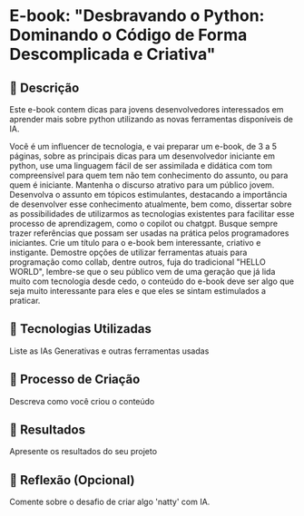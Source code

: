 
# E-book: "Desbravando o Python: Dominando o Código de Forma Descomplicada e Criativa"

## 📒 Descrição
Este e-book contem dicas para jovens desenvolvedores interessados em aprender mais sobre python utilizando as novas ferramentas disponíveis de IA.

Você é um influencer de tecnologia, e vai preparar um e-book, de 3 a 5 páginas, sobre as principais dicas para um desenvolvedor iniciante em python, use uma linguagem fácil de ser assimilada e didática com tom compreensível para quem tem não tem conhecimento do assunto, ou para quem é iniciante. Mantenha o discurso atrativo para um público jovem. Desenvolva o assunto em tópicos estimulantes, destacando a importância de desenvolver esse conhecimento atualmente, bem como, dissertar sobre as possibilidades de utilizarmos as tecnologias existentes para facilitar esse processo de aprendizagem, como o copilot ou chatgpt. Busque sempre trazer referências que possam ser usadas na prática pelos programadores iniciantes. Crie um título para o e-book bem interessante, criativo e instigante. Demostre opções de utilizar ferramentas atuais para programação como collab, dentre outros, fuja do tradicional "HELLO WORLD", lembre-se que o seu público vem de uma geração que já lida muito com tecnologia desde cedo, o conteúdo do e-book deve ser algo que seja muito interessante para eles e que eles se sintam estimulados a praticar.

## 🤖 Tecnologias Utilizadas
Liste as IAs Generativas e outras ferramentas usadas

## 🧐 Processo de Criação
Descreva como você criou o conteúdo

## 🚀 Resultados
Apresente os resultados do seu projeto

## 💭 Reflexão (Opcional)
Comente sobre o desafio de criar algo 'natty' com IA.
```

